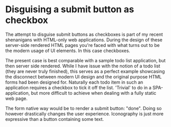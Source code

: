 Disguising a submit button as checkbox
====

The attempt to disguise submit buttons as checkboxes is part of my recent shenanigans with HTML-only web applications. During the design of these server-side rendered HTML pages you're faced with what turns out to be the modern usage of UI elements. In this case checkboxes.

The present case is best comparable with a sample todo list application, but then server side rendered. While I have issue with the notion of a todo list (they are never truly finished), this serves as a perfect example showcasing the disconnect between modern UI design and the original purpose HTML forms had been designed for. Naturally each todo item in such an application requires a checkbox to tick it off the list. 'Trivial' to do in a SPA-application, but more difficult to achieve when dealing with a fully static web page.

The form native way would be to render a submit button: "done". Doing so however drastically changes the user experience. Iconography is just more expressive than a button containing some text.